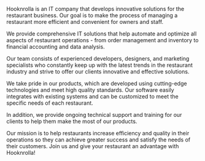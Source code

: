 Hooknrolla is an IT company that develops innovative solutions for the restaurant business. Our goal is to make the process of managing a restaurant more efficient and convenient for owners and staff.

We provide comprehensive IT solutions that help automate and optimize all aspects of restaurant operations - from order management and inventory to financial accounting and data analysis.

Our team consists of experienced developers, designers, and marketing specialists who constantly keep up with the latest trends in the restaurant industry and strive to offer our clients innovative and effective solutions.

We take pride in our products, which are developed using cutting-edge technologies and meet high quality standards. Our software easily integrates with existing systems and can be customized to meet the specific needs of each restaurant.

In addition, we provide ongoing technical support and training for our clients to help them make the most of our products.

Our mission is to help restaurants increase efficiency and quality in their operations so they can achieve greater success and satisfy the needs of their customers. Join us and give your restaurant an advantage with Hooknrolla!

